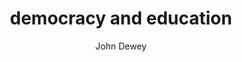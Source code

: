 ---
layout: book-review
title: democracy and education
author: John Dewey
cover: assets/img/book_covers/democracy_and_education.jpg
categories: Education Philosophy
tags: top-100
released: 1916

---